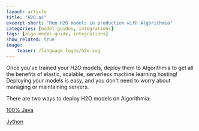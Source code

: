 ```yaml
---
layout: article
title: "H2O.ai"
excerpt-short: "Run H2O models in production with Algorithmia"
categories: [model-guides, integrations]
tags: [algo-model-guide, integrations]
show_related: true
image:
    teaser: /language_logos/h2o.svg
---
```


Once you've trained your *H2O* models, deploy them to Algorithmia to get all the benefits of elastic, scalable, serverless machine learning hosting! Deploying your models is easy, and you don't need to worry about managing or maintaining servers.

There are two ways to deploy H2O models on Algorithmia: 

<a href="https://github.com/algorithmiaio/sample-apps/tree/master/algo-dev-demo/h2o" class="btn btn-default btn-primary"><i class="fa fa-github" aria-hidden="true"></i> 100% Java</a>

<a href="https://algorithmia.com/blog/using-h2o-ai-to-classify-domains-in-production/" class="btn btn-default btn-primary"><i class="fa fa-book" aria-hidden="true"></i> Jython</a>
